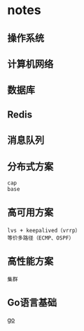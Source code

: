 # notes

## 操作系统

## 计算机网络

## 数据库

## Redis

## 消息队列

## 分布式方案

    cap
    base

## 高可用方案

    lvs + keepalived（vrrp）
    等价多路径（ECMP、OSPF）

## 高性能方案

    集群

## Go语言基础

[go](go.md)
